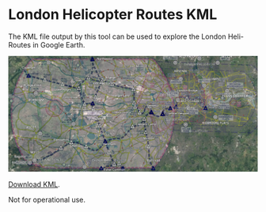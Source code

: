 # London Helicopter Routes KML

The KML file output by this tool can be used to explore the London Heli-Routes in Google Earth.

![Heli-Routes in Google Earth](https://github.com/g-eorge/heliroutes-kml/blob/master/data/GE.png?raw=true)

[Download KML](https://github.com/g-eorge/heliroutes-kml/blob/master/data/London%20Heli-Routes.kml?raw=true).

Not for operational use.